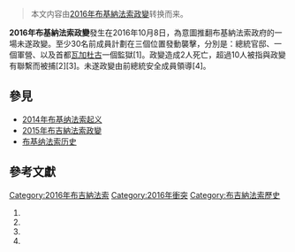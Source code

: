 > 本文内容由[2016年布基納法索政變](https://zh.wikipedia.org/wiki/2016年布基納法索政變)转换而来。


**2016年布基納法索政變**發生在2016年10月8日，為意圖推翻布基納法索政府的一場未遂政變。至少30名前成員計劃在三個位置發動襲擊，分別是：總統官邸、一個軍營、以及首都[瓦加杜古](../Page/瓦加杜古.md "wikilink")一個監獄\[1\]。政變造成2人死亡，超過10人被指與政變有聯繫而被捕\[2\]\[3\]。未遂政變由前總統安全成員領導\[4\]。

## 參見

  - [2014年布基纳法索起义](../Page/2014年布基纳法索起义.md "wikilink")
  - [2015年布吉納法索政變](../Page/2015年布吉納法索政變.md "wikilink")
  - [布基纳法索历史](../Page/布基纳法索历史.md "wikilink")

## 參考文獻

[Category:2016年布吉納法索](https://zh.wikipedia.org/wiki/Category:2016年布吉納法索 "wikilink") [Category:2016年衝突](https://zh.wikipedia.org/wiki/Category:2016年衝突 "wikilink") [Category:布吉納法索歷史](https://zh.wikipedia.org/wiki/Category:布吉納法索歷史 "wikilink")

1.
2.
3.
4.